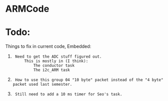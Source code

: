 ARMCode
=======

Todo:
=======
Things to fix in current code, Embedded:
1.		Need to get the ADC stuff figured out.
			This is mostly in (I think):
				The conductor task
				The i2c_ARM task
2.		How to use this group 04 "10 byte" packet instead of the "4 byte" packet used last semester.
3.		Still need to add a 10 ms timer for Seo's task.